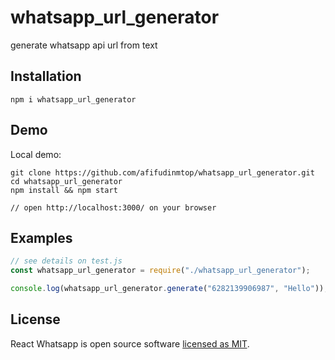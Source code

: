 # whatsapp_url_generator
generate whatsapp api url from text

## Installation

```
npm i whatsapp_url_generator
```


## Demo

Local demo:

```
git clone https://github.com/afifudinmtop/whatsapp_url_generator.git
cd whatsapp_url_generator
npm install && npm start

// open http://localhost:3000/ on your browser
```


## Examples

```jsx
// see details on test.js
const whatsapp_url_generator = require("./whatsapp_url_generator");

console.log(whatsapp_url_generator.generate("6282139906987", "Hello"));
```


## License

React Whatsapp is open source software [licensed as MIT](https://github.com/afifudinmtop/whatsapp_url_generator/blob/main/LICENSE).

